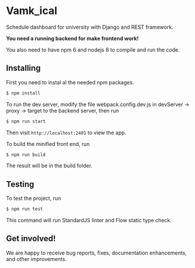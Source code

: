 # Vamk_ical
Schedule dashboard for university with Django and REST framework.

**You need a running backend for make frontend work!**

You also need to have npm 6 and nodejs 8 to compile and run the code.

## Installing

First you need to instal al the needed npm packages.
```sh
$ npm install
```

To run the dev server, modify the file webpack.config.dev.js in devServer -> proxy -> target to the backend server, then run
```sh
$ npm run start
```

Then visit `http://localhost:2401` to view the app.

To build the minified front end, run
```sh
$ npm run build
```

The result will be in the build folder.

## Testing

To test the project, run
```sh
$ npm run test
```

This command will run StandardJS linter and Flow static type check.

## Get involved!

We are happy to receive bug reports, fixes, documentation enhancements,
and other improvements.